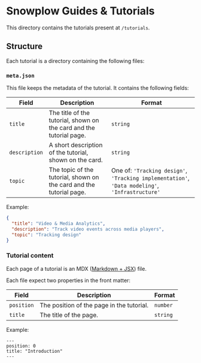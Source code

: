 
# Snowplow Guides & Tutorials

This directory contains the tutorials present at `/tutorials`.

## Structure

Each tutorial is a directory containing the following files:

### `meta.json`

This file keeps the metadata of the tutorial. It contains the following fields:

| Field        | Description                                                        |Format|
|--------------|--------------------------------------------------------------------|-|
| `title`      | The title of the tutorial, shown on the card and the tutorial page. |`string`|
| `description`| A short description of the tutorial, shown on the card.             |`string`|
| `topic`      | The topic of the tutorial, shown on the card  and the tutorial page.                      | One of: `'Tracking design'`, `'Tracking implementation'`, `'Data modeling'`, `'Infrastructure'`|

Example:

```json
{
  "title": "Video & Media Analytics",
  "description": "Track video events across media players",
  "topic": "Tracking design"
}
```

### Tutorial content

Each page of a tutorial is an MDX ([Markdown + JSX](https://docusaurus.io/docs/markdown-features/react)) file.

Each file expect two properties in the front matter:

| Field        | Description                                                        |Format|
|--------------|--------------------------------------------------------------------|-|
| `position`   | The position of the page in the tutorial.                          |`number`|
| `title`      | The title of the page. | `string`|

Example:

```mdx
---
position: 0
title: "Introduction"
---
```
